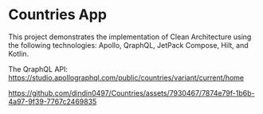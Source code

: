 # Countries App

This project demonstrates the implementation of Clean Architecture using the following technologies: Apollo, QraphQL, JetPack Compose, Hilt, and Kotlin.

The QraphQL API:
https://studio.apollographql.com/public/countries/variant/current/home

https://github.com/dindin0497/Countries/assets/7930467/7874e79f-1b6b-4a97-9f39-7767c2469835

